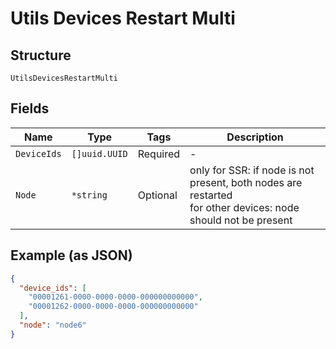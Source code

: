 
# Utils Devices Restart Multi

## Structure

`UtilsDevicesRestartMulti`

## Fields

| Name | Type | Tags | Description |
|  --- | --- | --- | --- |
| `DeviceIds` | `[]uuid.UUID` | Required | - |
| `Node` | `*string` | Optional | only for SSR: if node is not present, both nodes are restarted<br>for other devices: node should not be present |

## Example (as JSON)

```json
{
  "device_ids": [
    "00001261-0000-0000-0000-000000000000",
    "00001262-0000-0000-0000-000000000000"
  ],
  "node": "node6"
}
```

